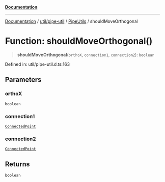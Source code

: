 [**Documentation**](../../../../../index.md)

***

[Documentation](../../../../../index.md) / [util/pipe-util](../../../index.md) / [PipeUtils](../index.md) / shouldMoveOrthogonal

# Function: shouldMoveOrthogonal()

> **shouldMoveOrthogonal**(`orthoX`, `connection1`, `connection2`): `boolean`

Defined in: util/pipe-util.d.ts:163

## Parameters

### orthoX

`boolean`

### connection1

[`ConnectedPoint`](../interfaces/ConnectedPoint.md)

### connection2

[`ConnectedPoint`](../interfaces/ConnectedPoint.md)

## Returns

`boolean`
